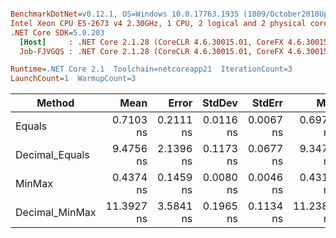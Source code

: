 ``` ini

BenchmarkDotNet=v0.12.1, OS=Windows 10.0.17763.1935 (1809/October2018Update/Redstone5), VM=Hyper-V
Intel Xeon CPU E5-2673 v4 2.30GHz, 1 CPU, 2 logical and 2 physical cores
.NET Core SDK=5.0.203
  [Host]     : .NET Core 2.1.28 (CoreCLR 4.6.30015.01, CoreFX 4.6.30015.01), X64 RyuJIT
  Job-FJVGQS : .NET Core 2.1.28 (CoreCLR 4.6.30015.01, CoreFX 4.6.30015.01), X64 RyuJIT

Runtime=.NET Core 2.1  Toolchain=netcoreapp21  IterationCount=3  
LaunchCount=1  WarmupCount=3  

```
|         Method |       Mean |     Error |    StdDev |    StdErr |        Min |        Max |     Median | Ratio | MannWhitney(5%) | RatioSD |
|--------------- |-----------:|----------:|----------:|----------:|-----------:|-----------:|-----------:|------:|---------------- |--------:|
|         Equals |  0.7103 ns | 0.2111 ns | 0.0116 ns | 0.0067 ns |  0.6974 ns |  0.7199 ns |  0.7135 ns |  1.00 |            Base |    0.00 |
| Decimal_Equals |  9.4756 ns | 2.1396 ns | 0.1173 ns | 0.0677 ns |  9.3474 ns |  9.5774 ns |  9.5022 ns | 13.35 |               ? |    0.37 |
|         MinMax |  0.4374 ns | 0.1459 ns | 0.0080 ns | 0.0046 ns |  0.4310 ns |  0.4463 ns |  0.4349 ns |  0.62 |               ? |    0.02 |
| Decimal_MinMax | 11.3927 ns | 3.5841 ns | 0.1965 ns | 0.1134 ns | 11.2383 ns | 11.6138 ns | 11.3259 ns | 16.04 |               ? |    0.26 |
